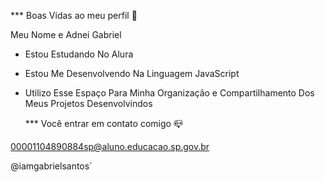 *** Boas Vidas ao meu perfil 💙

 Meu Nome e Adnei Gabriel

 - Estou Estudando No Alura
 - Estou Me Desenvolvendo Na Linguagem JavaScript
 - Utilizo Esse Espaço Para Minha Organização e Compartilhamento Dos Meus Projetos Desenvolvindos

     *** Você entrar em contato comigo 📪

 00001104890884sp@aluno.educacao.sp.gov.br
 
 @iamgabrielsantos`
